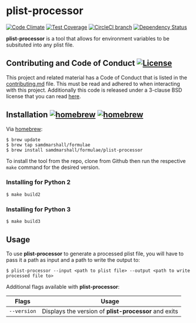 plist-processor
===============

[![Code Climate](https://img.shields.io/codeclimate/github/samdmarshall/plist-processor.svg)](https://codeclimate.com/github/samdmarshall/plist-processor)
[![Test Coverage](https://img.shields.io/codeclimate/coverage/github/samdmarshall/plist-processor.svg)](https://codeclimate.com/github/samdmarshall/plist-processor/coverage)
[![CircleCI branch](https://img.shields.io/circleci/project/samdmarshall/plist-processor/develop.svg)](https://circleci.com/gh/samdmarshall/plist-processor/tree/develop)
[![Dependency Status](https://dependencyci.com/github/samdmarshall/plist-processor/badge)](https://dependencyci.com/github/samdmarshall/plist-processor)

**plist-processor** is a tool that allows for environment variables to be subsituted into any plist file.


## Contributing and Code of Conduct [![License](https://img.shields.io/badge/License-3--Clause%20BSD-blue.svg)](./LICENSE)
This project and related material has a Code of Conduct that is listed in the [contributing.md](./contributing.md) file. This must be read and adhered to when interacting with this project. Additionally this code is released under a 3-clause BSD license that you can read [here](./LICENSE).

## Installation [![homebrew](https://img.shields.io/badge/homebrew-v1.0-brightgreen.svg)](https://github.com/samdmarshall/homebrew-formulae) [![homebrew](https://img.shields.io/badge/homebrew-HEAD-orange.svg)](https://github.com/samdmarshall/homebrew-formulae)
Via [homebrew](http://brew.sh):

	$ brew update
	$ brew tap samdmarshall/formulae
	$ brew install samdmarshall/formulae/plist-processor

To install the tool from the repo, clone from Github then run the respective `make` command for the desired version.

### Installing for Python 2

	$ make build2

### Installing for Python 3

	$ make build3


## Usage
To use **plist-processor** to generate a processed plist file, you will have to pass it a path as input and a path to write the output to:

	$ plist-processor --input <path to plist file> --output <path to write processed file to>

Additional flags available with **plist-processor**:

   Flags | Usage
-------------------|-----------------------------------------------------------
`--version`        | Displays the version of **plist-processor** and exits

